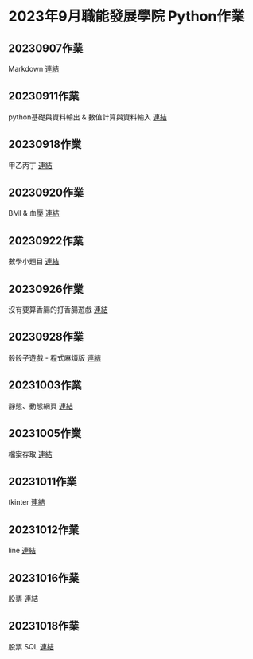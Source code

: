# 2023年9月職能發展學院 Python作業
## 20230907作業
Markdown
[連結](./20230907作業/README.md)

## 20230911作業
python基礎與資料輸出 & 數值計算與資料輸入
[連結](./20230911作業/README.md)

## 20230918作業
甲乙丙丁
[連結](./20230918作業/README.md)

## 20230920作業
BMI & 血壓
[連結](./20230920作業/README.md)

## 20230922作業
數學小題目
[連結](./20230922作業/README.md)

## 20230926作業
沒有要算香腸的打香腸遊戲
[連結](./20230926作業/README.md)

## 20230928作業
骰骰子遊戲 - 程式麻煩版
[連結](./20230928作業/README.md)

## 20231003作業
靜態、動態網頁
[連結](./20231003作業/README.md)

## 20231005作業
檔案存取
[連結](./20231005作業/README.md)

## 20231011作業
tkinter
[連結](./20231011作業/README.md)

## 20231012作業
line
[連結](./20231012作業/README.md)

## 20231016作業
股票
[連結](./20231016作業/README.md)

## 20231018作業
股票 SQL
[連結](./20231018作業/README.md)